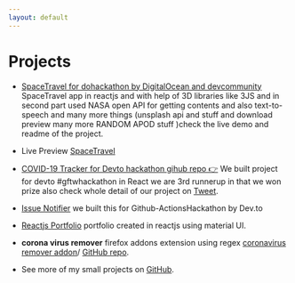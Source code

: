 ```yaml
---
layout: default
---
```


# Projects

* [SpaceTravel for dohackathon by DigitalOcean and devcommunity](https://github.com/krishnadevz/SpaceTravel) SpaceTravel app in reactjs and with help of 3D libraries like 3JS and in second part used NASA open API for getting contents and also text-to-speech and many more things (unsplash api and stuff and download preview many more RANDOM APOD stuff )check the live demo and readme of the project.
* Live Preview [SpaceTravel](https://space-travel-mauve.vercel.app/)

* [COVID-19 Tracker for Devto hackathon gihub repo 👉](https://github.com/itshally/wb-covid19) We
built project for devto #gftwhackathon in React we are 3rd runnerup in that we won prize also check whole detail of our project on [Tweet](https://twitter.com/krishnadevz/status/1276340062788214785).
* [Issue Notifier](https://github.com/itshally/issue-notifier) we built this for Github-ActionsHackathon by Dev.to 
* [Reactjs Portfolio](https://github.com/krishnadevz/ReactPortfolio) portfolio created in reactjs using material UI.
* **corona virus remover** firefox addons extension using regex [coronavirus remover addon](https://addons.mozilla.org/en-US/firefox/addon/coronavirus-remover/)/ [GitHub repo](https://addons.mozilla.org/en-US/firefox/addon/coronavirus-remover/).

* See more of my small projects on [GitHub](https://github.com/krishnadevz).
 
